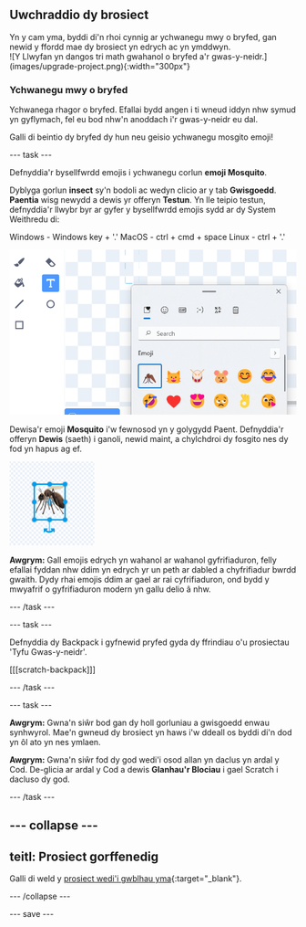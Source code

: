 ## Uwchraddio dy brosiect

<div style="display: flex; flex-wrap: wrap">
<div style="flex-basis: 200px; flex-grow: 1; margin-right: 15px;">
Yn y cam yma, byddi di'n rhoi cynnig ar ychwanegu mwy o bryfed, gan newid y ffordd mae dy brosiect yn edrych ac yn ymddwyn.
</div>
<div>
![Y Llwyfan yn dangos tri math gwahanol o bryfed a'r gwas-y-neidr.](images/upgrade-project.png){:width="300px"}
</div>
</div>

### Ychwanegu mwy o bryfed

Ychwanega rhagor o bryfed. Efallai bydd angen i ti wneud iddyn nhw symud yn gyflymach, fel eu bod nhw'n anoddach i'r gwas-y-neidr eu dal.

Galli di beintio dy bryfed dy hun neu geisio ychwanegu mosgito emoji!

--- task ---

Defnyddia'r bysellfwrdd emojis i ychwanegu corlun **emoji Mosquito**.

Dyblyga gorlun **insect** sy'n bodoli ac wedyn clicio ar y tab **Gwisgoedd**. **Paentia** wisg newydd a dewis yr offeryn **Testun**. Yn lle teipio testun, defnyddia'r llwybr byr ar gyfer y bysellfwrdd emojis sydd ar dy System Weithredu di:

Windows - Windows key + '.' MacOS - ctrl + cmd + space Linux - ctrl + '.'

![Y bysellfwrdd emojis naid gyda'r categori 'anifeiliaid a natur' wedi'i ddewis.](images/emoji-keyboard.png)

Dewisa'r emoji **Mosquito** i'w fewnosod yn y golygydd Paent. Defnyddia'r offeryn **Dewis** (saeth) i ganoli, newid maint, a chylchdroi dy fosgito nes dy fod yn hapus ag ef.

![Yr emoji mosgito yn y golygydd paent.](images/emoji-mosquito.png)

**Awgrym:** Gall emojis edrych yn wahanol ar wahanol gyfrifiaduron, felly efallai fyddan nhw ddim yn edrych yr un peth ar dabled a chyfrifiadur bwrdd gwaith. Dydy rhai emojis ddim ar gael ar rai cyfrifiaduron, ond bydd y mwyafrif o gyfrifiaduron modern yn gallu delio â nhw.

--- /task ---

--- task ---

Defnyddia dy Backpack i gyfnewid pryfed gyda dy ffrindiau o'u prosiectau 'Tyfu Gwas-y-neidr'.

[[[scratch-backpack]]]

--- /task ---

--- task ---

**Awgrym:** Gwna'n siŵr bod gan dy holl gorluniau a gwisgoedd enwau synhwyrol. Mae'n gwneud dy brosiect yn haws i'w ddeall os byddi di'n dod yn ôl ato yn nes ymlaen.

**Awgrym:** Gwna'n siŵr fod dy god wedi'i osod allan yn daclus yn ardal y Cod. De-glicia ar ardal y Cod a dewis **Glanhau'r Blociau** i gael Scratch i dacluso dy god.

--- /task ---

--- collapse ---
---
teitl: Prosiect gorffenedig
---

Galli di weld y [prosiect wedi'i gwblhau yma](https://scratch.mit.edu/projects/521688740/){:target="_blank"}.

--- /collapse ---

--- save ---
